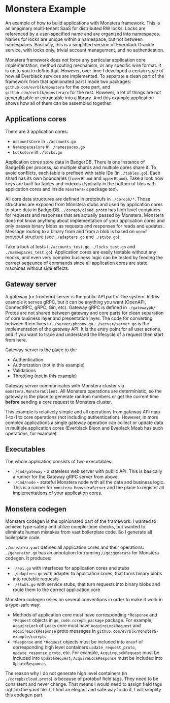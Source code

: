 # Monstera Example

An example of how to build applications with Monstera framework. This is an imaginary multi-tenant SaaS for 
distributed RW locks. Locks are referenced by a user-specified name and are organized into namespaces. Names for locks
are unique within a namespace, but not between namespaces. Basically, this is a simplified version of Everblack Grackle
service, with locks only, trivial account management, and no authentication. 

Monstera framework does not force any particular application core implementation, method routing mechanism, or any 
specific wire format. It is up to you to define that. However, over time I developed a certain style of how all
Everblack services are implemented. To separate a clean part of the framework from that opinionated part I made
two packages: `github.com/evrblk/monstera` for the core part, and `github.com/evrblk/monstera/x` for the rest.
However, a lot of things are not generalizable or extractable into a library. And this example application shows how
all of them can be assembled together.

## Applications cores

There are 3 application cores:

* `AccountsCore` in `./accounts.go`
* `NamespacesCore` in `./namespaces.go`
* `LocksCore` in `./locks.go`

Application cores store data in BadgerDB. There is one instance of BadgeDB per process, so multiple shards and multiple
cores share it. To avoid conflicts, each table is prefixed with table IDs (in `./tables.go`). Each shard has its own 
boundaries (`lowerBound` and `upperBound`). Take a look how keys are built for tables and indexes (typically in the
bottom of files with application cores and inside `monstera/x` package too).

All core data structures are defined in protobufs in `./corepb/*`. Those structures are exposed from Monstera stubs
and used by application cores to store data in BadgerDB. `./corepb/cloud.proto` has high level containers for requests
and responses that are actually passed by Monstera. Monstera does not know anything about implementation of your
application cores and only passes binary blobs as requests and responses for reads and updates. Message routing to a
binary from and from a blob is based on `oneof` protobuf structure (see `./adapters.go` and `./stubs.go`).

Take a look at tests (`./accounts_test.go`, `./locks_test.go` and `./namespaces_test.go`). Application cores are 
easily testable without any mocks, and even very complex business logic can be tested by feeding the correct seqeunce 
of commands since all application cores are state machines without side effects.

## Gateway server

A gateway (or frontend) server is the public API part of the system. In this example it serves gRPC, but it can be
anything you want (OpenAPI, ConnectRPC, gRPC, Gin, etc). Gateway gRPC is defined in `./gatewaypb/`. Protos are not
shared between gateway and core parts for clean separation of core business layer and presentation layer. The code for
converting between them lives in `./server/pbconv.go`. `./server/server.go` is the implementation of the gateway API.
It is the entry point for all user actions, and if you want to trace and understand the lifecycle of a request then 
start from here.

Gateway server is the place to do:

* Authentication
* Authorization (not in this example)
* Validations
* Throttling (not in this example)

Gateway server communicates with Monstera cluster via `monstera.MonsteraClient`. All Monstera operations are 
deterministic, so the gateway is the place to generate random numbers or get the current time __before__ sending a core
request to Monstera cluster.

This example is relatively simple and all operations from gateway API map 1-to-1 to core operations (not including 
authentication). However, in more complex applications a single gateway operation can collect or update data in 
multiple application cores (Everblack Bison and Eveblack Moab has such operations, for example).

## Executables

The whole application consists of two executables:

* `./cmd/gateway` - a stateless web server with public API. This is basically a runner for the Gateway gRPC server 
  from above.
* `./cmd/node` - stateful Monstera node with all the data and business logic. This is a runner for 
  `monstera.MonsteraServer` and the place to register all implementations of your application cores.

## Monstera codegen

Monstera codegen is the opinionated part of the framework. I wanted to achieve type-safety and utilize comple-time 
checks, but wanted to eliminate human mistakes from vast boilerplate code. So I generate all boilerplate code.

`./monstera.yaml` defines all application cores and their operations. `./generator.go` has an annotation for running
`//go:generate` for Monstera codegen. It produces:

* `./api.go` with interfaces for application cores and stubs
* `./adapters.go` with adapter to application cores, that turns binary blobs into routable requests
* `./stubs.go` with service stubs, that turn requests into binary blobs and route them to the correct application core

Monstera codegen relies on several conventions in order to make it work in a type-safe way:

* Methods of application core must have corresponding `*Response` and `*Request` objects in `go_code.corepb_package` 
  package. For example, `AcquireLock` of `Locks` core must have `AcquireLockRequest` and `AcquireLockResponse` proto 
  messages in `github.com/evrblk/monstera-example/corepb`.
* `*Response` and `*Request` objects must be included into `oneof` of corresponding high level containers 
  `update_request_proto`, `update_response_proto`, etc. For example, `AcquireLockRequest` must be included into 
  `UpdateRequest`, `AcquireLockResponse` must be included into `UpdateResponse`.

The reason why I do not generate high level containers (in `./corepb/cloud.proto`) is because of protobuf field tags.
They need to be consistent and never change. That means I would need to assign field tags right in the yaml file. If
I find an elegant and safe way to do it, I will simplify this codegen part.
